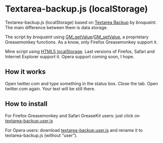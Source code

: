 Textarea-backup.js (localStorage)
=================================

Textarea-backup.js (localStorage) based on [Textarea Backup](http://userscripts.org/scripts/show/7671) by *broquaint*. The main difference between them is data storage.

The script by *broquaint* using [GM_getValue](http://wiki.greasespot.net/GM_getValue)/[GM_setValue](http://wiki.greasespot.net/GM_setValue), a proprietary Greasemonkey functions. As a know, only Firefox Greasemonkey support it.

Mine script using [HTML5 localStorage](http://dev.w3.org/html5/webstorage/). Last versions of Firefox, Safari and Internet Explorer support it. Opera support coming soon, I hope.

How it works
------------
Open twitter.com and type something in the status box. Close the tab. Open twitter.com again. Your text will be still there.


How to install
--------------

For Firefox Greasemonkey and Safari GreaseKit users: just click on [textarea-backup.user.js](/NV/textarea-backup.js/raw/master/textarea-backup.user.js)

For Opera users: download [textarea-backup.user.js](/NV/textarea-backup.js/raw/master/textarea-backup.user.js) and rename it to textarea-backup.js (without “user”).